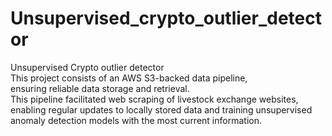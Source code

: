 # Unsupervised_crypto_outlier_detector
Unsupervised Crypto outlier detector <br>
This project consists of an AWS S3-backed data pipeline, <br>
ensuring reliable data storage and retrieval. <br>
This pipeline facilitated web scraping of livestock exchange websites, enabling regular updates to locally stored data and training unsupervised anomaly detection models with the most current information.


